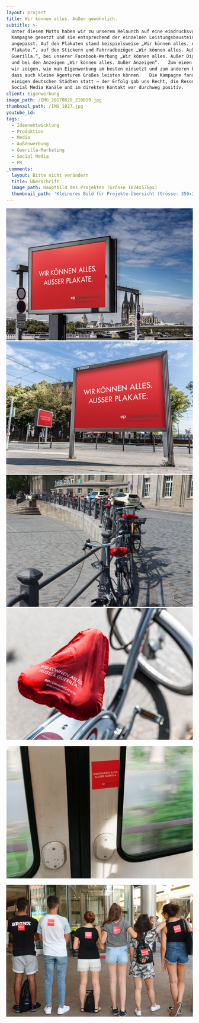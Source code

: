 ```yaml
---
layout: project
title: Wir können alles. Außer gewöhnlich.
subtitle: >-
  Unter diesem Motto haben wir zu unserem Relaunch auf eine eindrucksvolle
  Kampagne gesetzt und sie entsprechend der einzelnen Leistungsbausteine
  angepasst. Auf den Plakaten stand beispielsweise „Wir können alles. Außer
  Plakate.“, auf den Stickern und Fahrradbezügen „Wir können alles. Außer
  Guerilla.“, bei unserer Facebook-Werbung „Wir können alles. Außer Digital.“
  und bei den Anzeigen „Wir können alles. Außer Anzeigen“.   Zum einen wollten
  wir zeigen, wie man Eigenwerbung am besten einsetzt und zum anderen beweisen,
  dass auch kleine Agenturen Großes leisten können.   Die Kampagne fand in
  einigen deutschen Städten statt – der Erfolg gab uns Recht, die Resonanz über
  Social Media Kanäle und im direkten Kontakt war durchweg positiv.
client: Eigenwerbung
image_path: /IMG_20170828_210859.jpg
thumbnail_path: /IMG_1827.jpg
youtube_id:
tags:
  - Ideenentwicklung
  - Produktion
  - Media
  - Außenwerbung
  - Guerilla-Marketing
  - Social Media
  - PR
_comments:
  layout: Bitte nicht verändern
  title: Überschrift
  image_path: Hauptbild des Projektes (Grösse 1024x576px)
  thumbnail_path: 'Kleineres Bild für Projekte-Übersicht (Grösse: 350x250px)'
---
```



![](/uploads/versions/-je-5305---x0-0-1024-724-1024-724x---.jpg)![](/uploads/versions/-je-5275---x----1024-724x---.jpg)![](/uploads/versions/img-1856-1---x----1024-724x---.jpg)![](/uploads/versions/-je-5236---x0-0-1024-724-1024-724x---.jpg)

![](/uploads/versions/img-20170828-182952---x0-0-1024-724-1024-724x---.jpg)

![](/uploads/versions/img-1899-1---x0-0-1024-724-1024-724x---.jpg)